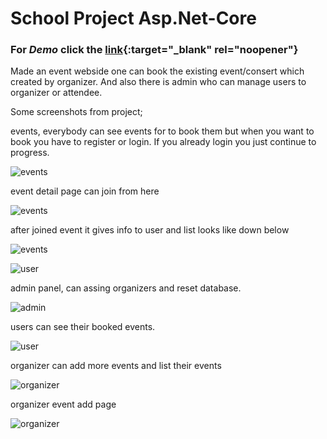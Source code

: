 # School Project Asp.Net-Core

### For *Demo* click the [link](https://eventiawebapp.azurewebsites.net){:target="_blank" rel="noopener"}

Made an event webside one can book the existing event/consert which created by organizer. And also there is admin who can manage users to organizer or attendee.

Some screenshots from project;

events, everybody can see events for to book them but when you want to book you have to register or login. If you already login you just continue to progress.

![events](https://i.ibb.co/1nkHckf/image.png "events")

event detail page can join from here

![events](https://i.ibb.co/31pdt60/image.png "event single")

after joined event it gives info to user and list looks like down below

![events](https://i.ibb.co/HYdwPTW/image.png "event single")

![user](https://i.ibb.co/QP972J6/image.png "user event list")


admin panel, can assing organizers and reset database.

![admin](https://i.ibb.co/YZfGQ9J/image.png "admin")

users can see their booked events.

![user](https://i.ibb.co/y5x1JC0/image.png "user event list")

organizer can add more events and list their events

![organizer](https://i.ibb.co/kg6k8wk/image.png "organizer event list")

organizer event add page

![organizer](https://i.ibb.co/TLQn1DR/image.png "organizer add event")
